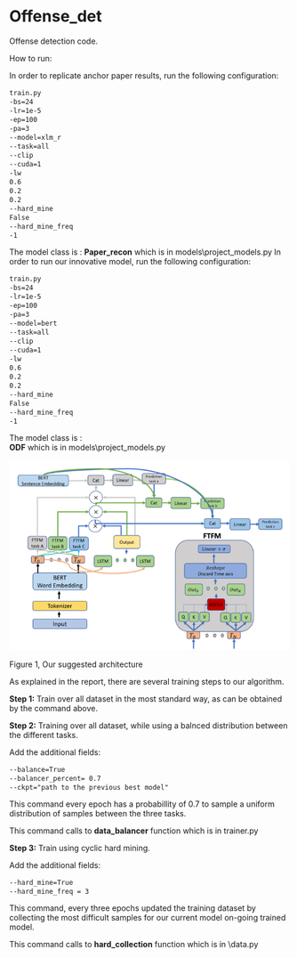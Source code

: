 # Offense_det
Offense detection code.

How to run:


In order to replicate anchor paper results, run the following configuration: 
```
train.py 
-bs=24
-lr=1e-5
-ep=100
-pa=3
--model=xlm_r
--task=all
--clip
--cuda=1
-lw
0.6
0.2
0.2
--hard_mine
False
--hard_mine_freq
-1
``` 
The model class is : 
**Paper_recon** which is in models\project_models.py
In order to run our innovative model, run the following configuration: 
```
train.py 
-bs=24
-lr=1e-5
-ep=100
-pa=3
--model=bert
--task=all
--clip
--cuda=1
-lw
0.6
0.2
0.2
--hard_mine
False
--hard_mine_freq
-1
```  
The model class is :  
**ODF** which is in models\project_models.py

![alt text](https://github.com/YuvalBecker/Offense_det/blob/main/model_arch.png)

Figure 1, Our suggested architecture 


As explained in the report, there are several training steps to our algorithm.


**Step 1:** Train over all dataset in the most standard way, as can be obtained by the command above.


**Step 2:** Training over all dataset, while using a balnced distribution between the different tasks.


Add the additional fields:

```
--balance=True
--balancer_percent= 0.7
--ckpt="path to the previous best model"
```

This command every epoch has a probabillity of 0.7 to sample a uniform distribution of samples between the three tasks.

This command calls to **data_balancer** function which is in trainer.py


**Step 3:** Train using cyclic hard mining.


Add the additional fields:
```
--hard_mine=True
--hard_mine_freq = 3
```
This command, every three epochs updated the training dataset by collecting the most difficult samples for our current model on-going trained model. 

This command calls to **hard_collection** function which is in \data.py 



